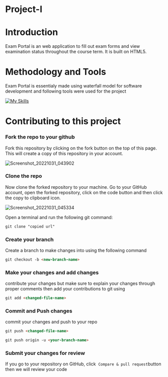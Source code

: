 # Project-I

# Introduction

Exam Portal is an web application to fill out exam forms and view examination status throughout the course term. It is built on HTML5.

# Methodology and Tools

Exam Portal is essentialy made using waterfall model for software development and following tools were used for the project 

[![My Skills](https://skillicons.dev/icons?i=js,html,css,mysql,php)](https://skillicons.dev)


# Contributing to this project

### Fork the repo to your github

Fork this repository by clicking on the fork button on the top of this page. This will create a copy of this repository in your account.

![Screenshot_20221031_043902](https://user-images.githubusercontent.com/59206903/198995260-af860dcc-85af-4a21-9f56-9c88f9f42690.png)

### Clone the repo

Now clone the forked repository to your machine. Go to your GitHub account, open the forked repository, click on the code button and then click the copy to clipboard icon.

![Screenshot_20221031_045334](https://user-images.githubusercontent.com/59206903/198995285-f8e2abde-61ba-4f87-aecd-207525cbcc0f.png)

Open a terminal and run the following git command:

```markdown
git clone "copied url"
```

### Create your branch

Create a branch to make changes into using the following command

```markdown
git checkout -b <new-branch-name>
```

### Make your changes and add changes

contribute your changes but make sure to explain your changes through proper comments then add your contributions to git using

```markdown
git add <changed-file-name>
```

### Commit and Push changes

commit your changes and push to your repo

```markdown
git push <changed-file-name>
```

```markdown
git push origin -u <your-branch-name>
```

### Submit your changes for review

If you go to your repository on GitHub, click  `Compare & pull request`button then we will review your code


<!-- Copy-paste in your Readme.md file -->

